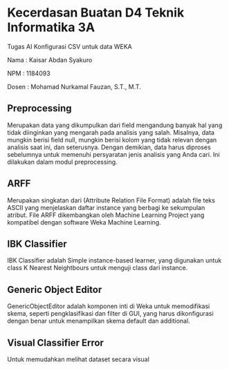 # Kecerdasan Buatan D4 Teknik Informatika 3A
Tugas AI Konfigurasi CSV untuk data WEKA

Nama : Kaisar Abdan Syakuro

NPM : 1184093

Dosen : Mohamad Nurkamal Fauzan, S.T., M.T.


## Preprocessing

Merupakan data yang dikumpulkan dari field mengandung banyak hal yang tidak diinginkan yang mengarah pada analisis yang salah. Misalnya, data mungkin berisi field null, mungkin berisi kolom yang tidak relevan dengan analisis saat ini, dan seterusnya. Dengan demikian, data harus diproses sebelumnya untuk memenuhi persyaratan jenis analisis yang Anda cari. Ini dilakukan dalam modul preprocessing.

## ARFF

Merupakan singkatan dari (Attribute Relation File Format) adalah file teks ASCII yang menjelaskan daftar instance yang berbagi ke sekumpulan atribut. File ARFF dikembangkan oleh Machine Learning Project yang kompatibel dengan software Weka Machine Learning.

## IBK Classifier

IBK Classifier adalah Simple instance-based learner, yang digunakan untuk class K Nearest Neightbours untuk menguji class dari instance.

## Generic Object Editor

GenericObjectEditor adalah komponen inti di Weka untuk memodifikasi skema, seperti pengklasifikasi dan filter di GUI, yang harus dikonfigurasi dengan benar untuk menampilkan skema default dan additional.

## Visual Classifier Error

Untuk memudahkan melihat dataset secara visual
